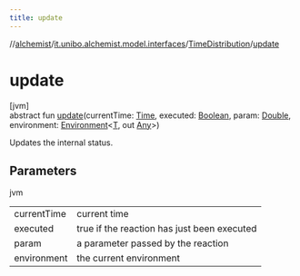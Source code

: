```yaml
---
title: update
---
```

//[alchemist](../../../index.html)/[it.unibo.alchemist.model.interfaces](../index.html)/[TimeDistribution](index.html)/[update](update.html)



# update



[jvm]\
abstract fun [update](update.html)(currentTime: [Time](../-time/index.html), executed: [Boolean](https://kotlinlang.org/api/latest/jvm/stdlib/kotlin/-boolean/index.html), param: [Double](https://kotlinlang.org/api/latest/jvm/stdlib/kotlin/-double/index.html), environment: [Environment](../-environment/index.html)<[T](../../it.unibo.alchemist.core.interfaces/-scheduler/index.html), out [Any](https://kotlinlang.org/api/latest/jvm/stdlib/kotlin/-any/index.html)>)



Updates the internal status.



## Parameters


jvm

| | |
|---|---|
| currentTime | current time |
| executed | true if the reaction has just been executed |
| param | a parameter passed by the reaction |
| environment | the current environment |




